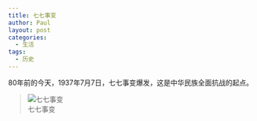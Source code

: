 ```yaml
---
title: 七七事变
author: Paul
layout: post
categories:
  - 生活
tags:
  - 历史
---
```


80年前的今天，1937年7月7日，七七事变爆发，这是中华民族全面抗战的起点。


> ![七七事变](http://img.hz.mk/2017-0709/77.png)    
> 七七事变